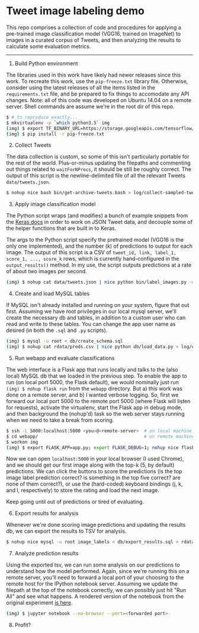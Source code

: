 # Tweet image labeling demo 

This repo comprises a collection of code and procedures for applying a pre-trained image classification model (VGG16, trained on ImageNet) to images in a curated corpus of Tweets, and then analyzing the results to calculate some evaluation metrics. 

----


1. Build Python environment

The libraries used in this work have likely had newer releases since this work. To recreate this work, use the `pip-freeze.txt` library file. Otherwise, consider using the latest releases of all the items listed in the `requirements.txt` file, and be prepared to fix things to accomodate any API changes. Note: all of this code was developed on Ubuntu 14.04 on a remote server. Shell commands are assume we're in the root dir of this repo. 

```bash
$ # to reproduce exactly... 
$ mkvirtualenv -p `which python3.5` img 
(img) $ export TF_BINARY_URL=https://storage.googleapis.com/tensorflow/linux/cpu/tensorflow-0.11.0-cp35-cp35m-linux_x86_64.whl
(img) $ pip install -r pip-freeze.txt
```


2. Collect Tweets

The data collection is custom, so some of this isn't particularly portable for the rest of the world. Plus-or-minus updating the filepaths and commenting out things related to `waitForNProcs`, it should be still be roughly correct. The output of this script is the newline-delimited file of all the relevant Tweets `data/tweets.json`. 

```bash
$ nohup nice bash bin/get-archive-tweets.bash > log/collect-sampled-tweets.log &  
```


3. Apply image classification model 

The Python script wraps (and modifies) a bunch of example snippets from the [Keras docs](https://keras.io/applications/#usage-examples-for-image-classification-models) in order to work on JSON Tweet data, and decouple some of the helper functions that are built in to Keras. 

The args to the Python script specify the pretrained model (VGG16 is the only one implemented), and the number (k) of predictions to output for each image. The output of this script is a CSV of `tweet_id, link, label_1, score_1, ..., score_k` rows, which is currently hand-configured in the `output_results()` method. In my use, the script outputs predictions at a rate of about two images per second. 

```bash
(img) $ nohup cat data/tweets.json | nice python bin/label_images.py -m vgg16 -k 5 2> log/preds.log > rdata/preds.csv &
```


4. Create and load MySQL tables

If MySQL isn't already installed and running on your system, figure that out first. Assuming we have root privileges in our local mysql server, we'll create the necessary db and tables, in addition to a custom user who can read and write to these tables. You can change the app user name as desired (in both the `.sql` and `.py` scripts). 

```bash
(img) $ mysql -u root < db/create_schema.sql
(img) $ nohup cat rdata/preds.csv | nice python db/load_data.py > log/db-load.log 2>&1 &
```


5. Run webapp and evaluate classifications

The web interface is a Flask app that runs locally and talks to the (also local) MySQL db that we loaded in the previous step. To enable the app to run (on local port 5000, the Flask default), we would nominally just run `(img) $ nohup flask run` from the `webapp` directory. But a) this work was done on a remote server, and b) I wanted verbose logging. So, first we forward our local port 5000 to the remote port 5000 (where Flask will listen for requests), activate the virtualenv, start the Flask app in debug mode, and then background the (nohup'd) task so the web server stays running when we need to take a break from scoring. 

```bash
$ ssh -L 5000:localhost:5000 <you>@<remote-server>  # on local machine
$ cd webapp/                                        # on remote machine 
$ workon img                    
(img) $ export FLASK_APP=app.py; export FLASK_DEBUG=1; nohup nice flask run > ../log/prod-webapp-predictions.log &
```

Now we can open `localhost:5000` in your local browser (I used Chrome), and we should get our first image along with the top-k (5, by default) predictions. We can click the buttons to score the predictions (is the top image label prediction correct? is something in the top five correct? are none of them correct?), or use the (hard-coded) keyboard bindings (j, k, and l, respectively) to store the rating and load the next image. 

Keep going until out of predictions or tired of evaluating.  


6. Export results for analysis

Whenever we're done scoring image predictions and updating the results db, we can export the results to TSV for analysis.

```bash
$ nohup nice mysql -u root image_labels < db/export_results.sql > rdata/db-results-export.tsv &
```


7. Analyze prediction results

Using the exported tsv, we can run some analysis on our predictions to understand how the model performed. Again, since we're running this on a remote server, you'll need to forward a local port of your choosing to the remote host for the IPython notebook server. Assuming we update the filepath at the top of the notebook correctly, we can possibly just hit "Run All" and see what happens. A rendered version of the notebook from the original experiment [is here](https://gist.github.com/jrmontag/ad759915531c91a7becb9cfaaf66a15c). 

```bash 
(img) $ jupyter notebook --no-browser --port=<forwarded port>
```


8. Profit?  

